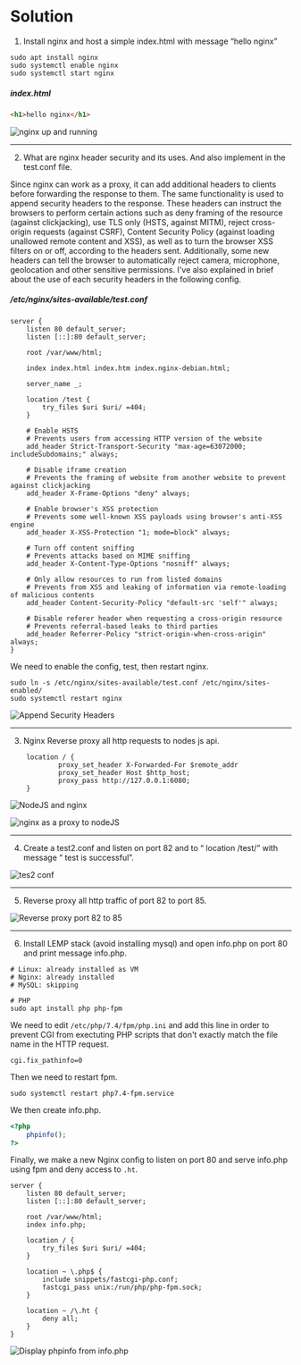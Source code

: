 # Solution

1. Install nginx and host a simple index.html with message “hello nginx”

```console
sudo apt install nginx
sudo systemctl enable nginx
sudo systemctl start nginx
```

##### index.html
```html
<h1>hello nginx</h1>
```

![nginx up and running](https://user-images.githubusercontent.com/23631617/142185433-971dd4a5-fe65-4b9d-9d0d-93c93d4a4984.png)

---

2. What are nginx header security and its uses. And also implement in the test.conf file.

Since nginx can work as a proxy, it can add additional headers to clients before
forwarding the response to them. The same functionality is used to append
security headers to the response. These headers can instruct the browsers to
perform certain actions such as deny framing of the resource (against
clickjacking), use TLS only (HSTS, against MITM), reject cross-origin requests
(against CSRF), Content Security Policy (against loading unallowed remote content and XSS), as well as to turn the browser XSS
filters on or off, according to the headers sent. Additionally, some new headers can tell the
browser to automatically reject camera, microphone, geolocation and other sensitive
permissions. I've also explained in brief about the use of each security headers
in the following config.

##### /etc/nginx/sites-available/test.conf
```console
server {
	listen 80 default_server;
	listen [::]:80 default_server;

	root /var/www/html;

	index index.html index.htm index.nginx-debian.html;

	server_name _;

	location /test {
		try_files $uri $uri/ =404;
	}

	# Enable HSTS
	# Prevents users from accessing HTTP version of the website
	add_header Strict-Transport-Security "max-age=63072000; includeSubdomains;" always;

	# Disable iframe creation
	# Prevents the framing of website from another website to prevent against clickjacking
    add_header X-Frame-Options "deny" always;

	# Enable browser's XSS protection
	# Prevents some well-known XSS payloads using browser's anti-XSS engine
    add_header X-XSS-Protection "1; mode=block" always;

	# Turn off content sniffing
	# Prevents attacks based on MIME sniffing
    add_header X-Content-Type-Options "nosniff" always;

	# Only allow resources to run from listed domains
	# Prevents from XSS and leaking of information via remote-loading of malicious contents
    add_header Content-Security-Policy "default-src 'self'" always;

	# Disable referer header when requesting a cross-origin resource
	# Prevents referral-based leaks to third parties
    add_header Referrer-Policy "strict-origin-when-cross-origin" always;
}
```

We need to enable the config, test, then restart nginx.

```console
sudo ln -s /etc/nginx/sites-available/test.conf /etc/nginx/sites-enabled/
sudo systemctl restart nginx
```

![Append Security Headers](https://user-images.githubusercontent.com/23631617/142187615-3ef79a28-268b-478a-be50-f353fafb1caa.png)

---

3. Nginx Reverse proxy all http requests to nodes js api.

```
    location / {
            proxy_set_header X-Forwarded-For $remote_addr
            proxy_set_header Host $http_host;
            proxy_pass http://127.0.0.1:6080;
    }   
```

![NodeJS and nginx](https://user-images.githubusercontent.com/23631617/142189862-aa8a60ac-e961-4315-b951-de09c2626763.png)

![nginx as a proxy to nodeJS](https://user-images.githubusercontent.com/23631617/142189369-5d02402b-2073-4878-96fb-425618590deb.png)

---

4. Create a test2.conf and listen on port 82 and  to “ location /test/” with message “ test is successful”.

![tes2 conf](https://user-images.githubusercontent.com/23631617/142190566-d41b07ea-f030-44ed-95ed-5f9061660f84.png)

---

5. Reverse proxy all http traffic of port 82 to port 85.

![Reverse proxy port 82 to 85](https://user-images.githubusercontent.com/23631617/142191545-23887774-f753-4c2b-8b69-4477595a2abd.png)

---

6. Install LEMP stack (avoid installing mysql) and open info.php on port 80 and print message info.php.

```console
# Linux: already installed as VM
# Nginx: already installed
# MySQL: skipping

# PHP
sudo apt install php php-fpm
```

We need to edit `/etc/php/7.4/fpm/php.ini` and add this line in order to prevent CGI from exectuting PHP scripts
that don't exactly match the file name in the HTTP request. 
```
cgi.fix_pathinfo=0
```

Then we need to restart fpm.
```
sudo systemctl restart php7.4-fpm.service
```

We then create info.php.
```php
<?php
    phpinfo();
?>
```

Finally, we make a new Nginx config to listen on port 80 and serve info.php using fpm and deny access to `.ht`.
```
server {
    listen 80 default_server;
    listen [::]:80 default_server;

    root /var/www/html;
    index info.php;

    location / {
        try_files $uri $uri/ =404;
    }

    location ~ \.php$ {
        include snippets/fastcgi-php.conf;
        fastcgi_pass unix:/run/php/php-fpm.sock;
    }

    location ~ /\.ht {
        deny all;
    }
}
```

![Display phpinfo from info.php](https://user-images.githubusercontent.com/23631617/142194627-a5d440a9-6915-45c0-ab2a-6903b3c6b00a.png)

